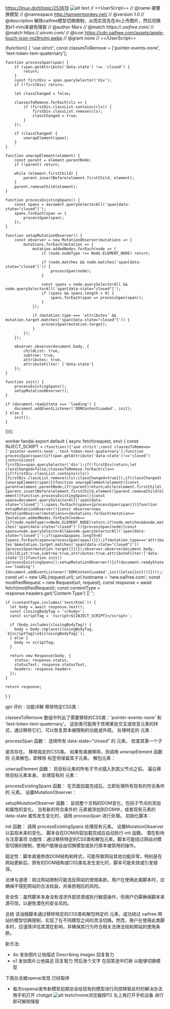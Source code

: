 https://linux.do/t/topic/253619
![alt text](image-1.png)
// ==UserScript==
// @name         硬要换模型
// @namespace    http://tampermonkey.net/
// @version      1.0
// @description  解除oaifree模型切换限制，从而实现先在4o上传图片，然后切换到o1-mini来避免降智
// @author       Marx
// @match        https://*.oaifree.com/*
// @match        https://*.aivvm.com/*
// @icon         https://cdn.oaifree.com/assets/apple-touch-icon-mz9nytnj.webp
// @grant        none
// ==/UserScript==

(function() {
    'use strict';
    const classesToRemove = ['pointer-events-none', 'text-token-text-quaternary'];

    function processSpan(span) {
        if (span.getAttribute('data-state') !== 'closed') {
            return;
        }
        const firstDiv = span.querySelector('div');
        if (!firstDiv) return;

        let classChanged = false;

        classesToRemove.forEach(cls => {
            if (firstDiv.classList.contains(cls)) {
                firstDiv.classList.remove(cls);
                classChanged = true;
            }
        });

        if (classChanged) {
            unwrapElement(span);
        }
    }

    function unwrapElement(element) {
        const parent = element.parentNode;
        if (!parent) return;

        while (element.firstChild) {
            parent.insertBefore(element.firstChild, element);
        }
        parent.removeChild(element);
    }

    function processExistingSpans() {
        const spans = document.querySelectorAll('span[data-state="closed"]');
        spans.forEach(span => {
            processSpan(span);
        });
    }

    function setupMutationObserver() {
        const observer = new MutationObserver(mutations => {
            mutations.forEach(mutation => {
                mutation.addedNodes.forEach(node => {
                    if (node.nodeType !== Node.ELEMENT_NODE) return;

                    if (node.matches && node.matches('span[data-state="closed"]')) {
                        processSpan(node);
                    }

                    const spans = node.querySelectorAll && node.querySelectorAll('span[data-state="closed"]');
                    if (spans && spans.length > 0) {
                        spans.forEach(span => processSpan(span));
                    }
                });

                if (mutation.type === 'attributes' && mutation.target.matches('span[data-state="closed"]')) {
                    processSpan(mutation.target);
                }
            });
        });

        observer.observe(document.body, {
            childList: true,
            subtree: true,
            attributes: true,
            attributeFilter: ['data-state']
        });
    }

    function init() {
        processExistingSpans();
        setupMutationObserver();
    }

    if (document.readyState === 'loading') {
        document.addEventListener('DOMContentLoaded', init);
    } else {
        init();
    }

})();

worker fandai
export default {
  async fetch(request, env) {
    const INJECT_SCRIPT = `(function(){'use strict';const classesToRemove=['pointer-events-none','text-token-text-quaternary'];function processSpan(span){if(span.getAttribute('data-state')!=='closed'){return}const firstDiv=span.querySelector('div');if(!firstDiv)return;let classChanged=false;classesToRemove.forEach(cls=>{if(firstDiv.classList.contains(cls)){firstDiv.classList.remove(cls);classChanged=true}});if(classChanged){unwrapElement(span)}}function unwrapElement(element){const parent=element.parentNode;if(!parent)return;while(element.firstChild){parent.insertBefore(element.firstChild,element)}parent.removeChild(element)}function processExistingSpans(){const spans=document.querySelectorAll('span[data-state="closed"]');spans.forEach(span=>{processSpan(span)})}function setupMutationObserver(){const observer=new MutationObserver(mutations=>{mutations.forEach(mutation=>{mutation.addedNodes.forEach(node=>{if(node.nodeType!==Node.ELEMENT_NODE)return;if(node.matches&&node.matches('span[data-state="closed"]')){processSpan(node)}const spans=node.querySelectorAll&&node.querySelectorAll('span[data-state="closed"]');if(spans&&spans.length>0){spans.forEach(span=>processSpan(span))}});if(mutation.type==='attributes'&&mutation.target.matches('span[data-state="closed"]')){processSpan(mutation.target)}})});observer.observe(document.body,{childList:true,subtree:true,attributes:true,attributeFilter:['data-state']})}function init(){processExistingSpans();setupMutationObserver()}if(document.readyState==='loading'){document.addEventListener('DOMContentLoaded',init)}else{init()}})();`;
    const url = new URL(request.url);
    url.hostname = 'new.oaifree.com';
    const modifiedRequest = new Request(url, request);
    const response = await fetch(modifiedRequest);
    const contentType = response.headers.get('Content-Type') || '';

    if (contentType.includes('text/html')) {
      let body = await response.text();
      const closingBodyTag = '</body>';
      const scriptTag = `<script>${INJECT_SCRIPT}</script>`;

      if (body.includes(closingBodyTag)) {
        body = body.replace(closingBodyTag, `${scriptTag}\n${closingBodyTag}`);
      } else {
        body += scriptTag;
      }

      return new Response(body, {
        status: response.status,
        statusText: response.statusText,
        headers: response.headers
      });
    }

    return response;
  }
}

gpt 评价 :
功能详解
移除特定CSS类：

classesToRemove 数组中列出了需要移除的CSS类：'pointer-events-none' 和 'text-token-text-quaternary'。
这些类可能用于禁用某些交互或改变元素的样式，通过移除它们，可以恢复原本被限制的功能或外观。
处理特定的 <span> 元素：

processSpan 函数：
选择所有 data-state="closed" 的 <span> 元素。
检查其第一个子 <div> 是否存在。
移除指定的CSS类。
如果有类被移除，则调用 unwrapElement 函数将 <span> 元素解包，即移除 <span> 标签但保留其子元素。
解包元素：

unwrapElement 函数：
将目标元素的所有子节点插入到其父节点之前。
最后移除目标元素本身。
处理现有的 <span> 元素：

processExistingSpans 函数：
在页面加载完成后，立即处理所有现有的符合条件的 <span> 元素。
设置MutationObserver：

setupMutationObserver 函数：
监视整个文档的DOM变化，包括子节点的添加和属性的变化。
当有新的符合条件的 <span> 元素被添加到DOM中，或者现有元素的 data-state 属性发生变化时，调用 processSpan 进行处理。
初始化脚本：

init 函数：
调用 processExistingSpans 处理现有元素。
设置MutationObserver以监视未来的变化。
脚本会在DOM内容加载完成后自动执行 init 函数。
潜在影响与注意事项
功能性：通过移除特定的CSS类和解包元素，脚本可能绕过网站对模型切换的限制，使用户能够自由切换模型或执行原本被禁用的操作。

稳定性：脚本直接修改DOM结构和样式，可能导致网站其他功能异常，特别是在网站更新后，原有的DOM结构或CSS类名发生变化时，脚本可能失效或引发错误。

法律与道德：绕过网站限制可能违反网站的使用条款。用户在使用此类脚本时，应确保不侵犯网站的合法权益，并承担相应的风险。

安全性：虽然脚本本身没有请求外部资源或执行敏感操作，但用户仍需确保脚本来源可信，以避免潜在的安全风险。

总结
该油猴脚本通过移除特定的CSS类和解包特定的 <span> 元素，成功绕过 oaifree 网站的模型切换限制，实现了在不同模型之间的灵活切换。然而，用户在使用此类脚本时，应谨慎评估其潜在影响，并确保其行为符合相关法律法规和网站的使用条款。

新方法: 
- 4o 
    发张图片让他描述  Describing images 回复智力
- o1 
    发张图片让他描述 回复智力
    然后发个文字 在回答途中打断 以能够切换模型
    

下面办法被openai发现 已经取缔

- 每次oopenai发布新模型前期总会给现有的模型进行风控降智此时的解决办法
用手机打开 chatgpt
![alt text](image.png)chrome浏览器按f12 左上角打开手机设备 进行即可解除降智




